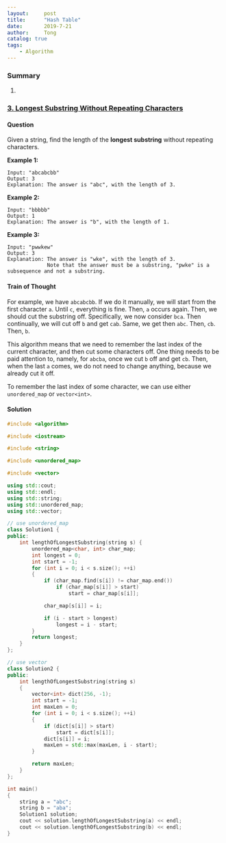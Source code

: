 ```yaml
---
layout:     post
title:      "Hash Table"
date:       2019-7-21
author:     Tong
catalog: true
tags:
    - Algorithm
---
```


### Summary

1.


### [3. Longest Substring Without Repeating Characters](https://leetcode.com/problems/longest-substring-without-repeating-characters/)

#### Question

Given a string, find the length of the __longest substring__ without repeating characters.

__Example 1:__
```
Input: "abcabcbb"
Output: 3
Explanation: The answer is "abc", with the length of 3.
```

__Example 2:__
```
Input: "bbbbb"
Output: 1
Explanation: The answer is "b", with the length of 1.
```

__Example 3:__
```
Input: "pwwkew"
Output: 3
Explanation: The answer is "wke", with the length of 3.
             Note that the answer must be a substring, "pwke" is a subsequence and not a substring.
```

#### Train of Thought

For example, we have `abcabcbb`. If we do it manually, we will start from the first character `a`. Until `c`, everything is fine. Then, `a` occurs again. Then, we should cut the substring off. Specifically, we now consider `bca`. Then continually, we will cut off `b` and get `cab`. Same, we get then `abc`. Then, `cb`. Then, `b`.

This algorithm means that we need to remember the last index of the current character, and then cut some characters off. One thing needs to be paid attention to, namely, for `abcba`, once we cut `b` off and get `cb`. Then, when the last `a` comes, we do not need to change anything, because we already cut it off.

To remember the last index of some character, we can use either `unordered_map` or `vector<int>`.

#### Solution
```cpp
#include <algorithm>

#include <iostream>

#include <string>

#include <unordered_map>

#include <vector>

using std::cout;
using std::endl;
using std::string;
using std::unordered_map;
using std::vector;

// use unordered_map
class Solution1 {
public:
	int lengthOfLongestSubstring(string s) {
		unordered_map<char, int> char_map;
		int longest = 0;
		int start = -1;
		for (int i = 0; i < s.size(); ++i)
		{
			if (char_map.find(s[i]) != char_map.end())
				if (char_map[s[i]] > start)
					start = char_map[s[i]];

			char_map[s[i]] = i;

			if (i - start > longest)
				longest = i - start;
		}
		return longest;
	}
};

// use vector
class Solution2 {
public:
	int lengthOfLongestSubstring(string s)
	{
		vector<int> dict(256, -1);
		int start = -1;
		int maxLen = 0;
		for (int i = 0; i < s.size(); ++i)
		{
			if (dict[s[i]] > start)
				start = dict[s[i]];
			dict[s[i]] = i;
			maxLen = std::max(maxLen, i - start);
		}

		return maxLen;
	}
};

int main()
{
	string a = "abc";
	string b = "aba";
	Solution1 solution;
	cout << solution.lengthOfLongestSubstring(a) << endl;
	cout << solution.lengthOfLongestSubstring(b) << endl;
}
```
